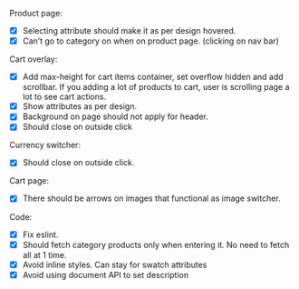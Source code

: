 Product page:

- [x] Selecting attribute should make it as per design hovered.
- [x] Can’t go to category on when on product page. (clicking on nav bar)

Cart overlay:

- [x] Add max-height for cart items container, set overflow hidden and add scrollbar. If you adding a lot of products to cart, user is scrolling page a lot to see cart actions.
- [x] Show attributes as per design.
- [x] Background on page should not apply for header.
- [x] Should close on outside click

Currency switcher:

- [x] Should close on outside click.

Cart page:

- [x] There should be arrows on images that functional as image switcher.

Code:

- [x] Fix eslint.
- [x] Should fetch category products only when entering it. No need to fetch all at 1 time.
- [x] Avoid inline styles. Can stay for swatch attributes
- [x] Avoid using document API to set description
